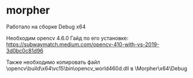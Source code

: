 # morpher

Работало на сборке Debug x64

Необходим opencv 4.6.0
Гайд по его установке: https://subwaymatch.medium.com/opencv-410-with-vs-2019-3d0bc0c81d96

Также необходимо копировать файл \opencv\build\x64\vc15\bin\opencv_world460d.dll
в \Morpher\x64\Debug

